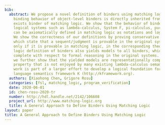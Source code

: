 ```yaml
---
bib:
  abstract: We propose a novel definition of binders using matching logic, where the
    binding behavior of object-level binders is directly inherited from the built-in
    exists binder of matching logic. We show that the behavior of binders in various
    logical systems such as lambda-calculus, System F, pi-calculus, pure type systems,
    can be axiomatically defined in matching logic as notations and logical theories.
    We show the correctness of our definitions by proving conservative extension theorems,
    which state that a sequent/judgment is provable in the original system if and
    only if it is provable in matching logic, in the corresponding theory. Our matching
    logic definition of binders also yields models to all binders, which are deductively
    complete with respect to formal reasoning in the original systems. For lambda-calculus,
    we further show that the yielded models are representationally complete, a desired
    property that is not enjoyed by many existing lambda-calculus semantics. This
    work is part of a larger effort to develop a logical foundation for the programming
    language semantics framework K (http://kframework.org).
  authors: [Xiaohong Chen, Grigore Rosu]
  categories: [fsl, matching_logic, program_verification]
  date: 2020-06-01
  id: chen-rosu-2020-tr
  number: http://hdl.handle.net/2142/106608
  project_url: http://www.matching-logic.org
  title: A General Approach to Define Binders Using Matching Logic
layout: paper
title: A General Approach to Define Binders Using Matching Logic
---
```

